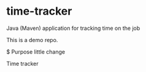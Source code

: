# time-tracker
Java (Maven) application for tracking time on the job
 
 This is a demo repo.

$ Purpose
 little change

Time tracker
